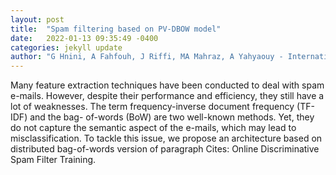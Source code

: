 ```yaml
---
layout: post
title:  "Spam filtering based on PV-DBOW model"
date:   2022-01-13 09:35:49 -0400
categories: jekyll update
author: "G Hnini, A Fahfouh, J Riffi, MA Mahraz, A Yahyaouy - International Journal of Data , 2021"
---
```

Many feature extraction techniques have been conducted to deal with spam e-mails. However, despite their performance and efficiency, they still have a lot of weaknesses. The term frequency-inverse document frequency (TF-IDF) and the bag- of-words (BoW) are two well-known methods. Yet, they do not capture the semantic aspect of the e-mails, which may lead to misclassification. To tackle this issue, we propose an architecture based on distributed bag-of-words version of paragraph Cites: Online Discriminative Spam Filter Training.